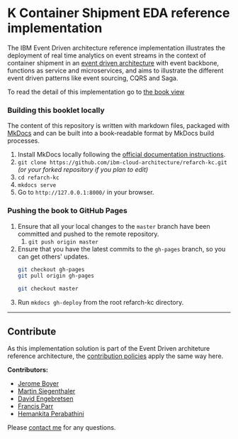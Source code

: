 # K Container Shipment EDA reference implementation

The IBM Event Driven architecture reference implementation illustrates the deployment of real time analytics on event streams in the context of container shipment in an [event driven architecture](https://github.com/ibm-cloud-architecture/refarch-eda) with event backbone, functions as service and microservices, and aims to illustrate the different event driven patterns like event sourcing, CQRS and Saga.

To read the detail of this implementation go to [the book view](http://ibm-cloud-architecture.github.io/refarch-kc)


### Building this booklet locally

The content of this repository is written with markdown files, packaged with [MkDocs](https://www.mkdocs.org/) and can be built into a book-readable format by MkDocs build processes.

1. Install MkDocs locally following the [official documentation instructions](https://www.mkdocs.org/#installation).
2. `git clone https://github.com/ibm-cloud-architecture/refarch-kc.git` _(or your forked repository if you plan to edit)_
3. `cd refarch-kc`
4. `mkdocs serve`
5. Go to `http://127.0.0.1:8000/` in your browser.

### Pushing the book to GitHub Pages

1. Ensure that all your local changes to the `master` branch have been committed and pushed to the remote repository.
   1. `git push origin master`
2. Ensure that you have the latest commits to the `gh-pages` branch, so you can get others' updates.
	```bash
	git checkout gh-pages
	git pull origin gh-pages
	
	git checkout master
	```
3. Run `mkdocs gh-deploy` from the root refarch-kc directory.

--- 

## Contribute

As this implementation solution is part of the Event Driven architeture reference architecture, the [contribution policies](./CONTRIBUTING.md) apply the same way here.

**Contributors:**
* [Jerome Boyer](https://www.linkedin.com/in/jeromeboyer/)
* [Martin Siegenthaler](https://www.linkedin.com/in/martin-siegenthaler-7654184/)
* [David Engebretsen](https://www.linkedin.com/in/david-engebretsen/)
* [Francis Parr](https://www.linkedin.com/in/francis-parr-26041924)
* [Hemankita Perabathini](https://www.linkedin.com/in/hemankita-perabathini/)

Please [contact me](mailto:boyerje@us.ibm.com) for any questions.
